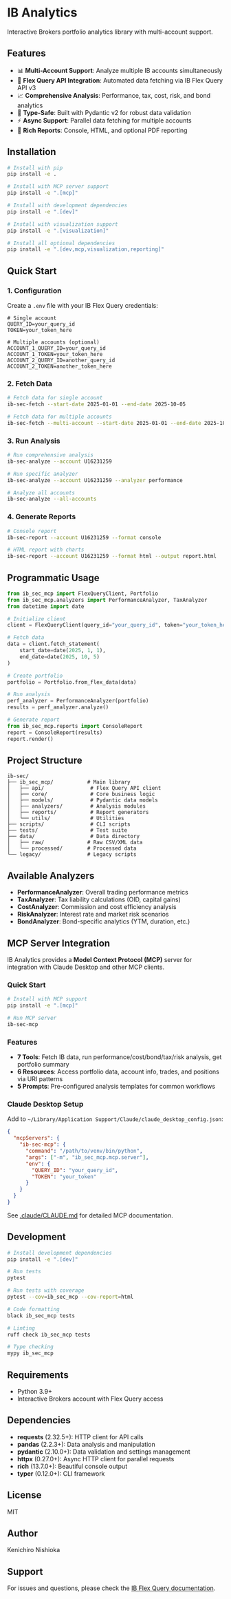 # IB Analytics

Interactive Brokers portfolio analytics library with multi-account support.

## Features

- 📊 **Multi-Account Support**: Analyze multiple IB accounts simultaneously
- 🔄 **Flex Query API Integration**: Automated data fetching via IB Flex Query API v3
- 📈 **Comprehensive Analysis**: Performance, tax, cost, risk, and bond analytics
- 🎯 **Type-Safe**: Built with Pydantic v2 for robust data validation
- ⚡ **Async Support**: Parallel data fetching for multiple accounts
- 📄 **Rich Reports**: Console, HTML, and optional PDF reporting

## Installation

```bash
# Install with pip
pip install -e .

# Install with MCP server support
pip install -e ".[mcp]"

# Install with development dependencies
pip install -e ".[dev]"

# Install with visualization support
pip install -e ".[visualization]"

# Install all optional dependencies
pip install -e ".[dev,mcp,visualization,reporting]"
```

## Quick Start

### 1. Configuration

Create a `.env` file with your IB Flex Query credentials:

```env
# Single account
QUERY_ID=your_query_id
TOKEN=your_token_here

# Multiple accounts (optional)
ACCOUNT_1_QUERY_ID=your_query_id
ACCOUNT_1_TOKEN=your_token_here
ACCOUNT_2_QUERY_ID=another_query_id
ACCOUNT_2_TOKEN=another_token_here
```

### 2. Fetch Data

```bash
# Fetch data for single account
ib-sec-fetch --start-date 2025-01-01 --end-date 2025-10-05

# Fetch data for multiple accounts
ib-sec-fetch --multi-account --start-date 2025-01-01 --end-date 2025-10-05
```

### 3. Run Analysis

```bash
# Run comprehensive analysis
ib-sec-analyze --account U16231259

# Run specific analyzer
ib-sec-analyze --account U16231259 --analyzer performance

# Analyze all accounts
ib-sec-analyze --all-accounts
```

### 4. Generate Reports

```bash
# Console report
ib-sec-report --account U16231259 --format console

# HTML report with charts
ib-sec-report --account U16231259 --format html --output report.html
```

## Programmatic Usage

```python
from ib_sec_mcp import FlexQueryClient, Portfolio
from ib_sec_mcp.analyzers import PerformanceAnalyzer, TaxAnalyzer
from datetime import date

# Initialize client
client = FlexQueryClient(query_id="your_query_id", token="your_token_here")

# Fetch data
data = client.fetch_statement(
    start_date=date(2025, 1, 1),
    end_date=date(2025, 10, 5)
)

# Create portfolio
portfolio = Portfolio.from_flex_data(data)

# Run analysis
perf_analyzer = PerformanceAnalyzer(portfolio)
results = perf_analyzer.analyze()

# Generate report
from ib_sec_mcp.reports import ConsoleReport
report = ConsoleReport(results)
report.render()
```

## Project Structure

```
ib-sec/
├── ib_sec_mcp/           # Main library
│   ├── api/               # Flex Query API client
│   ├── core/              # Core business logic
│   ├── models/            # Pydantic data models
│   ├── analyzers/         # Analysis modules
│   ├── reports/           # Report generators
│   └── utils/             # Utilities
├── scripts/               # CLI scripts
├── tests/                 # Test suite
├── data/                  # Data directory
│   ├── raw/              # Raw CSV/XML data
│   └── processed/        # Processed data
└── legacy/               # Legacy scripts
```

## Available Analyzers

- **PerformanceAnalyzer**: Overall trading performance metrics
- **TaxAnalyzer**: Tax liability calculations (OID, capital gains)
- **CostAnalyzer**: Commission and cost efficiency analysis
- **RiskAnalyzer**: Interest rate and market risk scenarios
- **BondAnalyzer**: Bond-specific analytics (YTM, duration, etc.)

## MCP Server Integration

IB Analytics provides a **Model Context Protocol (MCP)** server for integration with Claude Desktop and other MCP clients.

### Quick Start

```bash
# Install with MCP support
pip install -e ".[mcp]"

# Run MCP server
ib-sec-mcp
```

### Features

- **7 Tools**: Fetch IB data, run performance/cost/bond/tax/risk analysis, get portfolio summary
- **6 Resources**: Access portfolio data, account info, trades, and positions via URI patterns
- **5 Prompts**: Pre-configured analysis templates for common workflows

### Claude Desktop Setup

Add to `~/Library/Application Support/Claude/claude_desktop_config.json`:

```json
{
  "mcpServers": {
    "ib-sec-mcp": {
      "command": "/path/to/venv/bin/python",
      "args": ["-m", "ib_sec_mcp.mcp.server"],
      "env": {
        "QUERY_ID": "your_query_id",
        "TOKEN": "your_token"
      }
    }
  }
}
```

See [.claude/CLAUDE.md](.claude/CLAUDE.md) for detailed MCP documentation.

## Development

```bash
# Install development dependencies
pip install -e ".[dev]"

# Run tests
pytest

# Run tests with coverage
pytest --cov=ib_sec_mcp --cov-report=html

# Code formatting
black ib_sec_mcp tests

# Linting
ruff check ib_sec_mcp tests

# Type checking
mypy ib_sec_mcp
```

## Requirements

- Python 3.9+
- Interactive Brokers account with Flex Query access

## Dependencies

- **requests** (2.32.5+): HTTP client for API calls
- **pandas** (2.2.3+): Data analysis and manipulation
- **pydantic** (2.10.0+): Data validation and settings management
- **httpx** (0.27.0+): Async HTTP client for parallel requests
- **rich** (13.7.0+): Beautiful console output
- **typer** (0.12.0+): CLI framework

## License

MIT

## Author

Kenichiro Nishioka

## Support

For issues and questions, please check the [IB Flex Query documentation](https://www.interactivebrokers.com/campus/ibkr-api-page/flex-web-service/).
